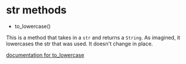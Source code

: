 # str methods

* to_lowercase()

This is a method that takes in a `str` and returns a `String`. As imagined, it lowercases the str that was used. It doesn't change in place.

[documentation for to_lowercase](https://doc.rust-lang.org/std/primitive.str.html#method.to_lowercase)